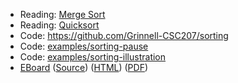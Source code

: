 * Reading: [Merge Sort](../readings/mergesort.html) 
* Reading: [Quicksort](../readings/Quicksort.html)
* Code: <https://github.com/Grinnell-CSC207/sorting>
* Code: [examples/sorting-pause](../examples/sorting-pause)
* Code: [examples/sorting-illustration](../examples/sorting-illustration)
* [EBoard](../eboards/37.md) 
  ([Source](../eboards/37.md))
  ([HTML](../eboards/37.html))
  ([PDF](../eboards/37.pdf))
